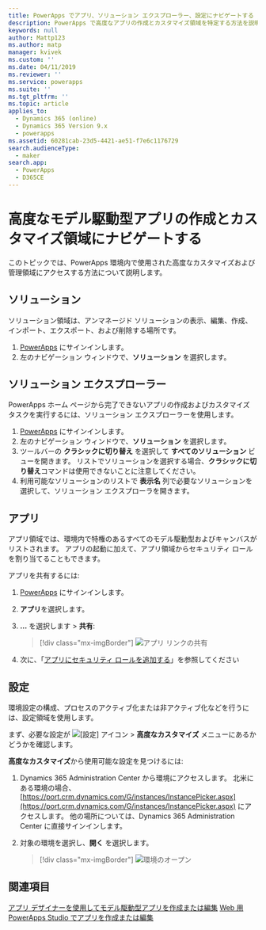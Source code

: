 ```yaml
---
title: PowerApps でアプリ、ソリューション エクスプローラー、設定にナビゲートする | Microsoft Docs
description: PowerApps で高度なアプリの作成とカスタマイズ領域を特定する方法を説明します
keywords: null
author: Mattp123
ms.author: matp
manager: kvivek
ms.custom: ''
ms.date: 04/11/2019
ms.reviewer: ''
ms.service: powerapps
ms.suite: ''
ms.tgt_pltfrm: ''
ms.topic: article
applies_to:
  - Dynamics 365 (online)
  - Dynamics 365 Version 9.x
  - powerapps
ms.assetid: 60281cab-23d5-4421-ae51-f7e6c1176729
search.audienceType:
  - maker
search.app:
  - PowerApps
  - D365CE
---
```


# <a name="navigate-to-advanced-model-driven-app-making-and-customization-areas"></a>高度なモデル駆動型アプリの作成とカスタマイズ領域にナビゲートする

このトピックでは、PowerApps 環境内で使用された高度なカスタマイズおよび管理領域にアクセスする方法について説明します。

## <a name="solutions"></a>ソリューション 
ソリューション領域は、アンマネージド ソリューションの表示、編集、作成、インポート、エクスポート、および削除する場所です。 

1.  [PowerApps](https://web.powerapps.com/?utm_source=padocs&utm_medium=linkinadoc&utm_campaign=referralsfromdoc) にサインインします。
2.  左のナビゲーション ウィンドウで、**ソリューション** を選択します。 

## <a name="solution-explorer"></a>ソリューション エクスプローラー
PowerApps ホーム ページから完了できないアプリの作成およびカスタマイズ タスクを実行するには、ソリューション エクスプローラーを使用します。

1.  [PowerApps](https://web.powerapps.com/?utm_source=padocs&utm_medium=linkinadoc&utm_campaign=referralsfromdoc) にサインインします。 
2.  左のナビゲーション ウィンドウで、**ソリューション** を選択します。  
3.  ツールバーの **クラシックに切り替え** を選択して **すべてのソリューション** ビューを開きます。 
    リストでソリューションを選択する場合、**クラシックに切り替え**コマンドは使用できないことに注意してください。
4.  利用可能なソリューションのリストで **表示名** 列で必要なソリューションを選択して、ソリューション エクスプローラを開きます。

## <a name="apps"></a>アプリ
アプリ領域では、環境内で特権のあるすべてのモデル駆動型およびキャンバスがリストされます。 アプリの起動に加えて、アプリ領域からセキュリティ ロールを割り当てることもできます。 

アプリを共有するには:
1.  [PowerApps](https://web.powerapps.com/?utm_source=padocs&utm_medium=linkinadoc&utm_campaign=referralsfromdoc) にサインインします。

2.  **アプリ**を選択します。
 
3.  **…** を選択します > **共有**:  

    > [!div class="mx-imgBorder"] 
    > ![アプリ リンクの共有](media/share-link.png) 

4. 次に、「[アプリにセキュリティ ロールを追加する](https://docs.microsoft.com/powerapps/maker/model-driven-apps/share-model-driven-app#add-security-roles-to-the-app)」を参照してください
 
## <a name="settings"></a>設定
環境設定の構成、プロセスのアクティブ化または非アクティブ化などを行うには、設定領域を使用します。 

まず、必要な設定が ![[設定] アイコン](media/powerapps-gear.png)  > **高度なカスタマイズ** メニューにあるかどうかを確認します。

**高度なカスタマイズ**から使用可能な設定を見つけるには:  
1.  Dynamics 365 Administration Center から環境にアクセスします。 北米にある環境の場合、[https://port.crm.dynamics.com/G/instances/InstancePicker.aspx](https://port.crm.dynamics.com/G/instances/InstancePicker.aspx) にアクセスします。 他の場所については、Dynamics 365 Administration Center に直接サインインします。
2.  対象の環境を選択し、**開く** を選択します。

    > [!div class="mx-imgBorder"] 
    > ![環境のオープン](media/open-environment.png)

## <a name="see-also"></a>関連項目
[アプリ デザイナーを使用してモデル駆動型アプリを作成または編集](create-edit-app.md)
[Web 用 PowerApps Studio でアプリを作成または編集](../canvas-apps/create-app-browser.md)
